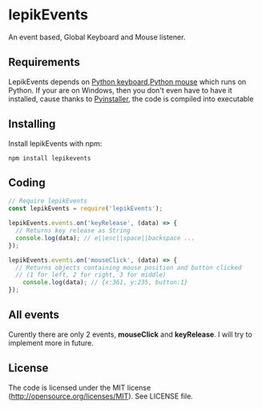 # lepikEvents
An event based, Global Keyboard and Mouse listener.

<!-- [![NPM](https://nodei.co/npm-dl/gkm.png)](https://nodei.co/npm/gkm/) -->


## Requirements
LepikEvents depends on [Python keyboard](https://github.com/boppreh/keyboard),[Python mouse](https://github.com/boppreh/mouse) which runs on Python. If your are on Windows, then you don't even have to have it installed, cause thanks to [Pyinstaller](https://github.com/pyinstaller/pyinstaller), the code is compiled into executable


## Installing

Install lepikEvents with npm:

    npm install lepikevents

## Coding

```javascript
// Require lepikEvents
const lepikEvents = require('lepikEvents');

lepikEvents.events.on('keyRelease', (data) => {
  // Returns key release as String 
  console.log(data); // e||esc||space||backspace ...
});

lepikEvents.events.on('mouseClick', (data) => {
  // Returns objects containing mouse position and button clicked 
  // (1 for left, 2 for right, 3 for middle)
	console.log(data); // {x:361, y:235, button:1} 
});
```

## All events

Curently there are only 2 events, **mouseClick** and **keyRelease**.
I will try to implement more in future.

## License
The code is licensed under the MIT license (http://opensource.org/licenses/MIT). See LICENSE file.